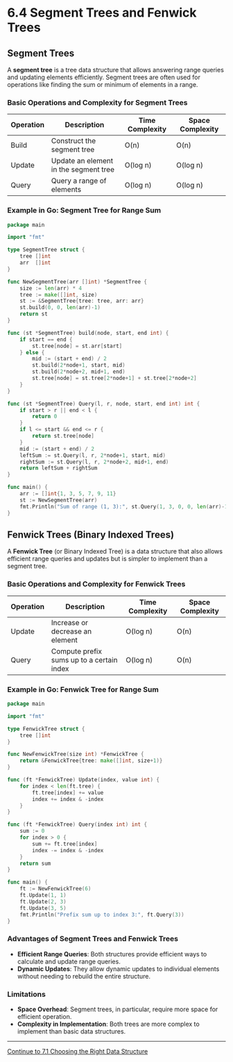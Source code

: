 
# 6.4 Segment Trees and Fenwick Trees

## Segment Trees

A **segment tree** is a tree data structure that allows answering range queries and updating elements efficiently. Segment trees are often used for operations like finding the sum or minimum of elements in a range.

### Basic Operations and Complexity for Segment Trees

| Operation   | Description                               | Time Complexity | Space Complexity |
|-------------|-------------------------------------------|-----------------|------------------|
| Build       | Construct the segment tree                | O(n)            | O(n)             |
| Update      | Update an element in the segment tree     | O(log n)        | O(log n)         |
| Query       | Query a range of elements                 | O(log n)        | O(log n)         |

### Example in Go: Segment Tree for Range Sum

```go
package main

import "fmt"

type SegmentTree struct {
    tree []int
    arr  []int
}

func NewSegmentTree(arr []int) *SegmentTree {
    size := len(arr) * 4
    tree := make([]int, size)
    st := &SegmentTree{tree: tree, arr: arr}
    st.build(0, 0, len(arr)-1)
    return st
}

func (st *SegmentTree) build(node, start, end int) {
    if start == end {
        st.tree[node] = st.arr[start]
    } else {
        mid := (start + end) / 2
        st.build(2*node+1, start, mid)
        st.build(2*node+2, mid+1, end)
        st.tree[node] = st.tree[2*node+1] + st.tree[2*node+2]
    }
}

func (st *SegmentTree) Query(l, r, node, start, end int) int {
    if start > r || end < l {
        return 0
    }
    if l <= start && end <= r {
        return st.tree[node]
    }
    mid := (start + end) / 2
    leftSum := st.Query(l, r, 2*node+1, start, mid)
    rightSum := st.Query(l, r, 2*node+2, mid+1, end)
    return leftSum + rightSum
}

func main() {
    arr := []int{1, 3, 5, 7, 9, 11}
    st := NewSegmentTree(arr)
    fmt.Println("Sum of range (1, 3):", st.Query(1, 3, 0, 0, len(arr)-1))
}
```

## Fenwick Trees (Binary Indexed Trees)

A **Fenwick Tree** (or Binary Indexed Tree) is a data structure that also allows efficient range queries and updates but is simpler to implement than a segment tree.

### Basic Operations and Complexity for Fenwick Trees

| Operation   | Description                               | Time Complexity | Space Complexity |
|-------------|-------------------------------------------|-----------------|------------------|
| Update      | Increase or decrease an element           | O(log n)        | O(n)             |
| Query       | Compute prefix sums up to a certain index | O(log n)        | O(n)             |

### Example in Go: Fenwick Tree for Range Sum

```go
package main

import "fmt"

type FenwickTree struct {
    tree []int
}

func NewFenwickTree(size int) *FenwickTree {
    return &FenwickTree{tree: make([]int, size+1)}
}

func (ft *FenwickTree) Update(index, value int) {
    for index < len(ft.tree) {
        ft.tree[index] += value
        index += index & -index
    }
}

func (ft *FenwickTree) Query(index int) int {
    sum := 0
    for index > 0 {
        sum += ft.tree[index]
        index -= index & -index
    }
    return sum
}

func main() {
    ft := NewFenwickTree(6)
    ft.Update(1, 1)
    ft.Update(2, 3)
    ft.Update(3, 5)
    fmt.Println("Prefix sum up to index 3:", ft.Query(3))
}
```

### Advantages of Segment Trees and Fenwick Trees

- **Efficient Range Queries**: Both structures provide efficient ways to calculate and update range queries.
- **Dynamic Updates**: They allow dynamic updates to individual elements without needing to rebuild the entire structure.

### Limitations

- **Space Overhead**: Segment trees, in particular, require more space for efficient operation.
- **Complexity in Implementation**: Both trees are more complex to implement than basic data structures.

---

[Continue to 7.1 Choosing the Right Data Structure](./7_1_Choosing_the_Right_Data_Structure.md)
